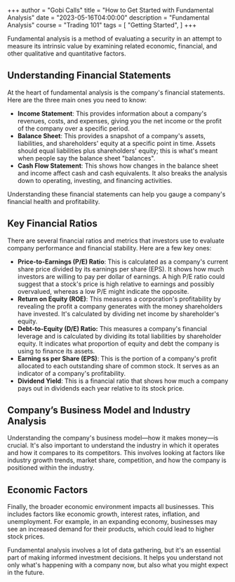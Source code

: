 +++
author = "Gobi Calls"
title = "How to Get Started with Fundamental Analysis"
date = "2023-05-16T04:00:00"
description = "Fundamental Analysis"
course = "Trading 101"
tags = [
    "Getting Started",
]
+++

Fundamental analysis is a method of evaluating a security in an attempt to measure its intrinsic value by examining related economic, financial, and other qualitative and quantitative factors.

## Understanding Financial Statements
At the heart of fundamental analysis is the company's financial statements. Here are the three main ones you need to know:
- **Income Statement**: This provides information about a company's revenues, costs, and expenses, giving you the net income or the profit of the company over a specific period.
- **Balance Sheet**: This provides a snapshot of a company's assets, liabilities, and shareholders' equity at a specific point in time. Assets should equal liabilities plus shareholders' equity; this is what's meant when people say the balance sheet "balances".
- **Cash Flow Statement**: This shows how changes in the balance sheet and income affect cash and cash equivalents. It also breaks the analysis down to operating, investing, and financing activities.

Understanding these financial statements can help you gauge a company's financial health and profitability.


## Key Financial Ratios
There are several financial ratios and metrics that investors use to evaluate company performance and financial stability. Here are a few key ones:
- **Price-to-Earnings (P/E) Ratio**: This is calculated as a company's current share price divided by its earnings per share (EPS). It shows how much investors are willing to pay per dollar of earnings. A high P/E ratio could suggest that a stock's price is high relative to earnings and possibly overvalued, whereas a low P/E might indicate the opposite.
- **Return on Equity (ROE)**: This measures a corporation's profitability by revealing the profit a company generates with the money shareholders have invested. It's calculated by dividing net income by shareholder's equity.
- **Debt-to-Equity (D/E) Ratio:** This measures a company's financial leverage and is calculated by dividing its total liabilities by shareholder equity. It indicates what proportion of equity and debt the company is using to finance its assets.
- **Earning  ss per Share (EPS)**: This is the portion of a company's profit allocated to each outstanding share of common stock. It serves as an indicator of a company's profitability.
- **Dividend Yield**: This is a financial ratio that shows how much a company pays out in dividends each year relative to its stock price.

## Company’s Business Model and Industry Analysis
Understanding the company's business model—how it makes money—is crucial. It's also important to understand the industry in which it operates and how it compares to its competitors. This involves looking at factors like industry growth trends, market share, competition, and how the company is positioned within the industry.

## Economic Factors
Finally, the broader economic environment impacts all businesses. This includes factors like economic growth, interest rates, inflation, and unemployment. For example, in an expanding economy, businesses may see an increased demand for their products, which could lead to higher stock prices.

Fundamental analysis involves a lot of data gathering, but it's an essential part of making informed investment decisions. It helps you understand not only what's happening with a company now, but also what you might expect in the future.
